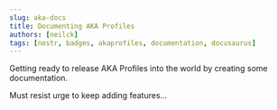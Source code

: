 ```yaml
---
slug: aka-docs
title: Documenting AKA Profiles
authors: [neilck]
tags: [nostr, badges, akaprofiles, documentation, docusaurus]
---
```


Getting ready to release AKA Profiles into the world by creating some documentation.

Must resist urge to keep adding features...
